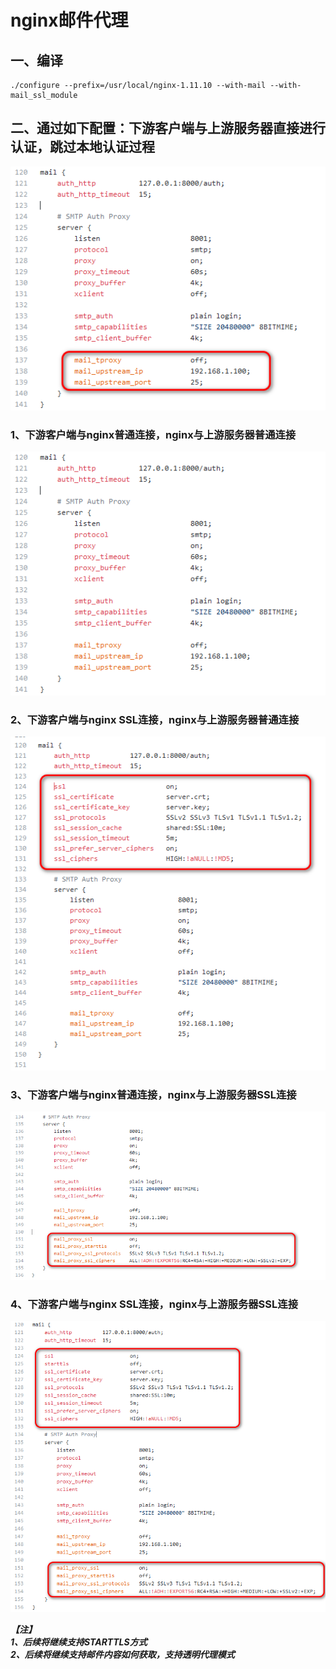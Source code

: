 
# nginx邮件代理

## 一、编译

    ./configure --prefix=/usr/local/nginx-1.11.10 --with-mail --with-mail_ssl_module

## 二、通过如下配置：下游客户端与上游服务器直接进行认证，跳过本地认证过程
![照片0](https://github.com/gchs2012/nginx-mail-proxy/blob/master/image/照片0.png)

### 1、下游客户端与nginx普通连接，nginx与上游服务器普通连接
![照片1](https://github.com/gchs2012/nginx-mail-proxy/blob/master/image/照片1.png)

### 2、下游客户端与nginx SSL连接，nginx与上游服务器普通连接
![照片2](https://github.com/gchs2012/nginx-mail-proxy/blob/master/image/照片2.png)

### 3、下游客户端与nginx普通连接，nginx与上游服务器SSL连接
![照片3](https://github.com/gchs2012/nginx-mail-proxy/blob/master/image/照片3.png)

### 4、下游客户端与nginx SSL连接，nginx与上游服务器SSL连接
![照片4](https://github.com/gchs2012/nginx-mail-proxy/blob/master/image/照片4.png)

***【注】<br>***
***1、后续将继续支持STARTTLS方式<br>***
***2、后续将继续支持邮件内容如何获取，支持透明代理模式<br>***
